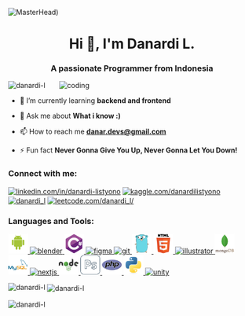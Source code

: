 ![MasterHead]([https://www.google.com/url?sa=i&url=https%3A%2F%2Fmixkit.co%2Ffree-stock-video%2Fcomputer-code-running-on-a-screen-10325%2F&psig=AOvVaw26PVwwGsxk_Afaq6DDI_St&ust=1717921422395000&source=images&cd=vfe&opi=89978449&ved=0CBIQjRxqFwoTCPCR_JXKy4YDFQAAAAAdAAAAABAK))

<h1 align="center">Hi 👋, I'm Danardi L.</h1>
<h3 align="center">A passionate Programmer from Indonesia</h3>
<img align="right" alt="coding" width="400" src="https://e0.pxfuel.com/wallpapers/303/884/desktop-wallpaper-a-anime-manga-thread-anime-programming.jpg">

<p align="left"> <img src="https://komarev.com/ghpvc/?username=danardi-l&label=Profile%20views&color=0e75b6&style=flat" alt="danardi-l" /> </p>

- 🌱 I’m currently learning **backend and frontend**

- 💬 Ask me about **What i know :)**

- 📫 How to reach me **danar.devs@gmail.com**

- ⚡ Fun fact **Never Gonna Give You Up, Never Gonna Let You Down!**

<h3 align="left">Connect with me:</h3>
<p align="left">
<a href="https://linkedin.com/in/danardi-listyono" target="blank"><img align="center" src="https://raw.githubusercontent.com/rahuldkjain/github-profile-readme-generator/master/src/images/icons/Social/linked-in-alt.svg" alt="linkedin.com/in/danardi-listyono" height="30" width="40" /></a>
<a href="https://kaggle.com/danardilistyono" target="blank"><img align="center" src="https://raw.githubusercontent.com/rahuldkjain/github-profile-readme-generator/master/src/images/icons/Social/kaggle.svg" alt="kaggle.com/danardilistyono" height="30" width="40" /></a>
<a href="https://instagram.com/danardi_l" target="blank"><img align="center" src="https://raw.githubusercontent.com/rahuldkjain/github-profile-readme-generator/master/src/images/icons/Social/instagram.svg" alt="danardi_l" height="30" width="40" /></a>
<a href="https://www.leetcode.com/danardi_l/" target="blank"><img align="center" src="https://raw.githubusercontent.com/rahuldkjain/github-profile-readme-generator/master/src/images/icons/Social/leet-code.svg" alt="leetcode.com/danardi_l/" height="30" width="40" /></a>
</p>

<h3 align="left">Languages and Tools:</h3>
<p align="left"> <a href="https://developer.android.com" target="_blank" rel="noreferrer"> <img src="https://raw.githubusercontent.com/devicons/devicon/master/icons/android/android-original-wordmark.svg" alt="android" width="40" height="40"/> </a> <a href="https://www.blender.org/" target="_blank" rel="noreferrer"> <img src="https://download.blender.org/branding/community/blender_community_badge_white.svg" alt="blender" width="40" height="40"/> </a> <a href="https://www.w3schools.com/cs/" target="_blank" rel="noreferrer"> <img src="https://raw.githubusercontent.com/devicons/devicon/master/icons/csharp/csharp-original.svg" alt="csharp" width="40" height="40"/> </a> <a href="https://www.figma.com/" target="_blank" rel="noreferrer"> <img src="https://www.vectorlogo.zone/logos/figma/figma-icon.svg" alt="figma" width="40" height="40"/> </a> <a href="https://git-scm.com/" target="_blank" rel="noreferrer"> <img src="https://www.vectorlogo.zone/logos/git-scm/git-scm-icon.svg" alt="git" width="40" height="40"/> </a> <a href="https://golang.org" target="_blank" rel="noreferrer"> <img src="https://raw.githubusercontent.com/devicons/devicon/master/icons/go/go-original.svg" alt="go" width="40" height="40"/> </a> <a href="https://www.w3.org/html/" target="_blank" rel="noreferrer"> <img src="https://raw.githubusercontent.com/devicons/devicon/master/icons/html5/html5-original-wordmark.svg" alt="html5" width="40" height="40"/> </a> <a href="https://www.adobe.com/in/products/illustrator.html" target="_blank" rel="noreferrer"> <img src="https://www.vectorlogo.zone/logos/adobe_illustrator/adobe_illustrator-icon.svg" alt="illustrator" width="40" height="40"/> </a> <a href="https://www.mongodb.com/" target="_blank" rel="noreferrer"> <img src="https://raw.githubusercontent.com/devicons/devicon/master/icons/mongodb/mongodb-original-wordmark.svg" alt="mongodb" width="40" height="40"/> </a> <a href="https://www.mysql.com/" target="_blank" rel="noreferrer"> <img src="https://raw.githubusercontent.com/devicons/devicon/master/icons/mysql/mysql-original-wordmark.svg" alt="mysql" width="40" height="40"/> </a> <a href="https://nextjs.org/" target="_blank" rel="noreferrer"> <img src="https://cdn.worldvectorlogo.com/logos/nextjs-2.svg" alt="nextjs" width="40" height="40"/> </a> <a href="https://nodejs.org" target="_blank" rel="noreferrer"> <img src="https://raw.githubusercontent.com/devicons/devicon/master/icons/nodejs/nodejs-original-wordmark.svg" alt="nodejs" width="40" height="40"/> </a> <a href="https://www.photoshop.com/en" target="_blank" rel="noreferrer"> <img src="https://raw.githubusercontent.com/devicons/devicon/master/icons/photoshop/photoshop-line.svg" alt="photoshop" width="40" height="40"/> </a> <a href="https://www.php.net" target="_blank" rel="noreferrer"> <img src="https://raw.githubusercontent.com/devicons/devicon/master/icons/php/php-original.svg" alt="php" width="40" height="40"/> </a> <a href="https://www.python.org" target="_blank" rel="noreferrer"> <img src="https://raw.githubusercontent.com/devicons/devicon/master/icons/python/python-original.svg" alt="python" width="40" height="40"/> </a> <a href="https://unity.com/" target="_blank" rel="noreferrer"> <img src="https://www.vectorlogo.zone/logos/unity3d/unity3d-icon.svg" alt="unity" width="40" height="40"/> </a> </p>

<p><img align="left" src="https://github-readme-stats.vercel.app/api/top-langs?username=danardi-l&show_icons=true&locale=en&layout=compact" alt="danardi-l" /></p>

<p>&nbsp;<img align="center" src="https://github-readme-stats.vercel.app/api?username=danardi-l&show_icons=true&locale=en" alt="danardi-l" /></p>

<p><img align="center" src="https://github-readme-streak-stats.herokuapp.com/?user=danardi-l&" alt="danardi-l" /></p>
